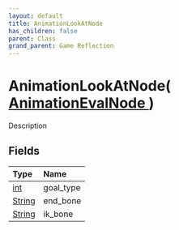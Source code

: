 ```yaml
---
layout: default
title: AnimationLookAtNode
has_children: false
parent: Class
grand_parent: Game Reflection
---
```

# AnimationLookAtNode( [ AnimationEvalNode ](/docs/game-reflection/classes/animation_eval_node) )
Description 

## Fields

| Type | Name |
|:-------------|:--------------|
| [int](/docs/game-reflection/enums/int) | goal_type |
| [String](/docs/game-reflection/components/string) | end_bone |
| [String](/docs/game-reflection/components/string) | ik_bone |

